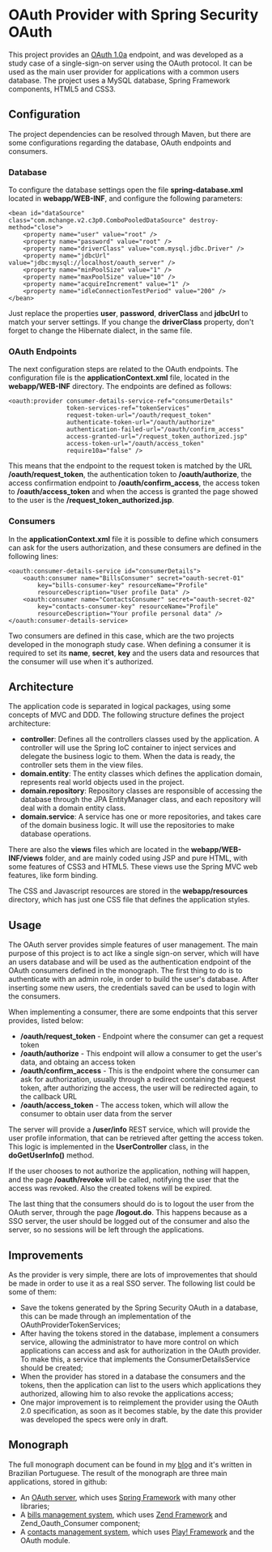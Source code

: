 # OAuth Provider with Spring Security OAuth
This project provides an [OAuth 1.0a](http://tools.ietf.org/html/rfc5849) endpoint, and was developed as a study case of a single-sign-on server using the OAuth protocol. It can be used as the main user provider for applications with a common users database. The project uses a MySQL database, Spring Framework components, HTML5 and CSS3.

## Configuration
The project dependencies can be resolved through Maven, but there are some configurations regarding the database, OAuth endpoints and consumers.

### Database
To configure the database settings open the file **spring-database.xml** located in **webapp/WEB-INF**, and configure the following parameters:

	<bean id="dataSource" class="com.mchange.v2.c3p0.ComboPooledDataSource" destroy-method="close">
		<property name="user" value="root" />
		<property name="password" value="root" />
		<property name="driverClass" value="com.mysql.jdbc.Driver" />
		<property name="jdbcUrl" value="jdbc:mysql://localhost/oauth_server" />
		<property name="minPoolSize" value="1" />
		<property name="maxPoolSize" value="10" />
		<property name="acquireIncrement" value="1" />
		<property name="idleConnectionTestPeriod" value="200" />
	</bean>

Just replace the properties **user**, **password**, **driverClass** and **jdbcUrl** to match your server settings. If you change the **driverClass** property, don't forget to change the Hibernate dialect, in the same file.

### OAuth Endpoints
The next configuration steps are related to the OAuth endpoints. The configuration file is the **applicationContext.xml** file, located in the **webapp/WEB-INF** directory. The endpoints are defined as follows:

	<oauth:provider consumer-details-service-ref="consumerDetails"
					token-services-ref="tokenServices"
					request-token-url="/oauth/request_token"
					authenticate-token-url="/oauth/authorize"
					authentication-failed-url="/oauth/confirm_access"
					access-granted-url="/request_token_authorized.jsp"
					access-token-url="/oauth/access_token"
					require10a="false" />

This means that the endpoint to the request token is matched by the URL **/oauth/request_token**, the authentication token to **/oauth/authorize**, the access confirmation endpoint to **/oauth/confirm_access**, the access token to **/oauth/access_token** and when the access is granted the page showed to the user is the **/request_token_authorized.jsp**.

### Consumers
In the **applicationContext.xml** file it is possible to define which consumers can ask for the users authorization, and these consumers are defined in the following lines:

	<oauth:consumer-details-service id="consumerDetails">
		<oauth:consumer name="BillsConsumer" secret="oauth-secret-01"
			key="bills-consumer-key" resourceName="Profile"
			resourceDescription="User profile Data" />
		<oauth:consumer name="ContactsConsumer" secret="oauth-secret-02"
			key="contacts-consumer-key" resourceName="Profile"
			resourceDescription="Your profile personal data" />
	</oauth:consumer-details-service>

Two consumers are defined in this case, which are the two projects developed in the monograph study case. When defining a consumer it is required to set its **name**, **secret**, **key** and the users data and resources that the consumer will use when it's authorized.

## Architecture

The application code is separated in logical packages, using some concepts of MVC and DDD. The following structure defines the project architecture:

* **controller**: Defines all the controllers classes used by the application. A controller will use the Spring IoC container to inject services and delegate the business logic to them. When the data is ready, the controller sets them in the view files.
* **domain.entity**: The entity classes which defines the application domain, represents real world objects used in the project.
* **domain.repository**: Repository classes are responsible of accessing the database through the JPA EntityManager class, and each repository will deal with a domain entity class.
* **domain.service**: A service has one or more repositories, and takes care of the domain business logic. It will use the repositories to make database operations.

There are also the **views** files which are located in the **webapp/WEB-INF/views** folder, and are mainly coded using JSP and pure HTML, with some features of CSS3 and HTML5. These views use the Spring MVC web features, like form binding.

The CSS and Javascript resources are stored in the **webapp/resources** directory, which has just one CSS file that defines the application styles.

## Usage
The OAuth server provides simple features of user management. The main purpose of this project is to act like a single sign-on server, which will have an users database and will be used as the authentication endpoint of the OAuth consumers defined in the monograph. The first thing to do is to authenticate with an admin role, in order to build the user's database. After inserting some new users, the credentials saved can be used to login with the consumers.

When implementing a consumer, there are some endpoints that this server provides, listed below:

* **/oauth/request_token** - Endpoint where the consumer can get a request token
* **/oauth/authorize** - This endpoint will allow a consumer to get the user's data, and obtaing an access token
* **/oauth/confirm_access** - This is the endpoint where the consumer can ask for authorization, usually through a redirect containing the request token, after authorizing the access, the user will be redirected again, to the callback URL
* **/oauth/access_token** - The access token, which will allow the consumer to obtain user data from the server

The server will provide a **/user/info** REST service, which will provide the user profile information, that can be retrieved after getting the access token. This logic is implemented in the **UserController** class, in the **doGetUserInfo()** method.

If the user chooses to not authorize the application, nothing will happen, and the page **/oauth/revoke** will be called, notifying the user that the access was revoked. Also the created tokens will be expired.

The last thing that the consumers should do is to logout the user from the OAuth server, through the page **/logout.do**. This happens because as a SSO server, the user should be logged out of the consumer and also the server, so no sessions will be left through the applications.

## Improvements
As the provider is very simple, there are lots of improvementes that should be made in order to use it as a real SSO server. The following list could be some of them:

* Save the tokens generated by the Spring Security OAuth in a database, this can be made through an implementation of the OAuthProviderTokenServices;
* After having the tokens stored in the database, implement a consumers service, allowing the administrator to have more control on which applications can access and ask for authorization in the OAuth provider. To make this, a service that implements the ConsumerDetailsService should be created;
* When the provider has stored in a database the consumers and the tokens, then the application can list to the users which applications they authorized, allowing him to also revoke the applications access;
* One major improvement is to reimplement the provider using the OAuth 2.0 specification, as soon as it becomes stable, by the date this provider was developed the specs were only in draft.

## Monograph
The full monograph document can be found in my [blog](http://fernandomantoan.com/monografia-2/estudo-de-caso-de-uma-estrutura-de-autenticacao-unica-utilizando-o-protocolo-oauth/) and it's written in Brazilian Portuguese. The result of the monograph are three main applications, stored in github:

* An [OAuth server](https://github.com/fernandomantoan/oauth-provider-sample), which uses [Spring Framework](http://www.springsource.org) with many other libraries;
* A [bills management system](https://github.com/fernandomantoan/oauth-consumer-sample-zf), which uses [Zend Framework](http://framework.zend.com) and Zend_Oauth_Consumer component;
* A [contacts management system](https://github.com/fernandomantoan/oauth-consumer-sample-play), which uses [Play! Framework](http://www.playframework.org) and the OAuth module.